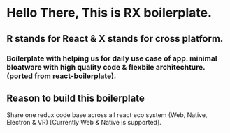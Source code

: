 # Hello There, This is RX boilerplate.

## R stands for React & X stands for cross platform.

### Boilerplate with helping us for daily use case of app. minimal bloatware with high quality code & flexbile architechture. (ported from react-boilerplate).

## Reason to build this boilerplate

Share one redux code base across all react eco system (Web, Native, Electron & VR) [Currently Web & Native is supported].
